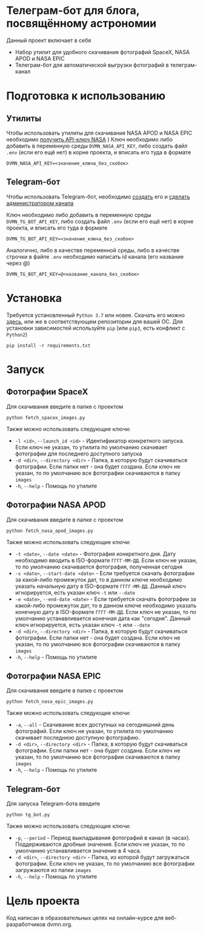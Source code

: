 # Телеграм-бот для блога, посвящённому астрономии
Данный проект включает в себя
 - Набор утилит для удобного скачивания фотографий SpaceX, NASA APOD и NASA EPIC
 - Телеграм-бот для автоматической выгрузки фотографий в телеграм-канал

# Подготовка к использованию
## Утилиты
Чтобы использовать утилиты для скачивания NASA APOD и NASA EPIC необходимо [получить API-ключ NASA](https://api.nasa.gov/)
)
Ключ необходимо либо добавить в переменную среды `DVMN_NASA_API_KEY`, либо создать файл `.env` (если его ещё нет) в корне проекта, и вписать его туда в формате
```
DVMN_NASA_API_KEY=<значение_ключа_без_скобок>
```

## Telegram-бот
Чтобы использовать Telegram-бот, необходимо [создать](https://way23.ru/%D1%80%D0%B5%D0%B3%D0%B8%D1%81%D1%82%D1%80%D0%B0%D1%86%D0%B8%D1%8F-%D0%B1%D0%BE%D1%82%D0%B0-%D0%B2-telegram.html) его и [сделать администратором канала](https://smmplanner.com/blog/otlozhennyj-posting-v-telegram/)

Ключ необходимо либо добавить в переменную среды `DVMN_TG_BOT_API_KEY`, либо создать файл `.env` (если его ещё нет) в корне проекта, и вписать его туда в формате
```
DVMN_TG_BOT_API_KEY=<значение_ключа_без_скобок>
```

Аналогично, либо в качестве переменной среды, либо в качестве строчки в файле `.env` необходимо написать id канала (его название через @)
```
DVMN_TG_BOT_API_KEY=@<название_канала_без_скобок>
```

# Установка
Требуется установленный `Python 3.7` или новее. Скачать его можно [здесь](https://www.python.org/), или же в соответствующем репозитории для вашей ОС.
Для установки зависимостей используйте `pip` (или `pip3`, есть конфликт с `Python2`)
```
pip install -r requirements.txt
```

# Запуск
## Фотографии SpaceX
Для скачивания введите в папке с проектом
```
python fetch_spacex_images.py
```
Также можно использовать следующие ключи:
 - `-l <id>`, `--launch_id <id>` - Идентификатор конкретного запуска. Если ключ не указан, то утилита по умолчанию скачивает фотографии для последнего доступного запуска
 - `-d <dir>`, `--directory <dir>` - Папка, в которую будут скачиваться фотографии. Если папки нет - она будет создана. Если ключ не указан, то по умолчанию все фотографии скачиваются в папку `images`
 - `-h`, `--help` - Помощь по утилите

## Фотографии NASA APOD
Для скачивания введите в папке с проектом
```
python fetch_nasa_apod_images.py
```
Также можно использовать следующие ключи:
 - `-t <date>`, `--date <date>` - Фотография конкретного дня. Дату необходимо вводить в ISO-формате `ГГГГ-ММ-ДД`. Если ключ не указан, то по умолчанию скачивается фотография, полученная сегодня
 - `-s <date>`, `--start-date <date>` - Если требуется скачать фотографии за какой-либо промежуток дат, то в данном ключе необходимо указать начальную дату в ISO-формате `ГГГГ-ММ-ДД`. Данный ключ игнорируется, есть указан ключ `-t` или `--date`
 - `-e <date>`, `--end-date <date>` - Если требуется скачать фотографии за какой-либо промежуток дат, то в данном ключе необходимо указать конечную дату в ISO-формате `ГГГГ-ММ-ДД`. Если ключ не указан, то по умолчанию устанавливается конечная дата как "сегодня". Данный ключ игнорируется, есть указан ключ `-t` или `--date`
 - `-d <dir>`, `--directory <dir>` - Папка, в которую будут скачиваться фотографии. Если папки нет - она будет создана. Если ключ не указан, то по умолчанию все фотографии скачиваются в папку `images`
 - `-h`, `--help` - Помощь по утилите

## Фотографии NASA EPIC
Для скачивания введите в папке с проектом
```
python fetch_nasa_epic_images.py
```
Также можно использовать следующие ключи:
 - `-a`, `--all` - Скачивание всех доступных на сегодняшний день фотографий. Если ключ не указан, то утилита по умолчанию скачивает последнюю доступную фотографию.
 - `-d <dir>`, `--directory <dir>` - Папка, в которую будут скачиваться фотографии. Если папки нет - она будет создана. Если ключ не указан, то по умолчанию все фотографии скачиваются в папку `images`
 - `-h`, `--help` - Помощь по утилите

## Telegram-бот
Для запуска Telegram-бота введите
```
python tg_bot.py
```
Также можно использовать следующие ключи:
 - `-p`, `--period` - Период выкладывания фотографий в канал (в часах). Поддерживаются дробные значения. Если ключ не указан, то по умолчанию устанавливается значение в 4 часа.
 - `-d <dir>`, `--directory <dir>` - Папка, из которой будут загружаться фотографии. Если ключ не указан, то по умолчанию все фотографии загружаются из папки `images`
 - `-h`, `--help` - Помощь по утилите

# Цель проекта
Код написан в образовательных целях на онлайн-курсе для веб-разработчиков dvmn.org.